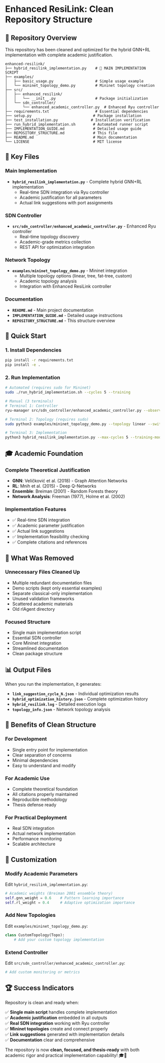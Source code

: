 # Enhanced ResiLink: Clean Repository Structure

## 📁 Repository Overview

This repository has been cleaned and optimized for the hybrid GNN+RL implementation with complete academic justification.

```
enhanced-resilink/
├── hybrid_resilink_implementation.py    # 🎯 MAIN IMPLEMENTATION SCRIPT
├── examples/
│   ├── basic_usage.py                   # Simple usage example
│   └── mininet_topology_demo.py         # Mininet topology creation
├── src/
│   ├── enhanced_resilink/
│   │   └── __init__.py                  # Package initialization
│   └── sdn_controller/
│       └── enhanced_academic_controller.py  # Enhanced Ryu controller
├── requirements.txt                     # Essential dependencies
├── setup.py                            # Package installation
├── test_installation.py               # Installation verification
├── run_hybrid_implementation.sh        # Automated runner script
├── IMPLEMENTATION_GUIDE.md             # Detailed usage guide
├── REPOSITORY_STRUCTURE.md             # This file
├── README.md                           # Main documentation
└── LICENSE                             # MIT license
```

## 🎯 Key Files

### **Main Implementation**
- **`hybrid_resilink_implementation.py`** - Complete hybrid GNN+RL implementation
  - Real-time SDN integration via Ryu controller
  - Academic justification for all parameters
  - Actual link suggestions with port assignments

### **SDN Controller**
- **`src/sdn_controller/enhanced_academic_controller.py`** - Enhanced Ryu controller
  - Real-time topology discovery
  - Academic-grade metrics collection
  - REST API for optimization integration

### **Network Topology**
- **`examples/mininet_topology_demo.py`** - Mininet integration
  - Multiple topology options (linear, tree, fat-tree, custom)
  - Academic topology analysis
  - Integration with Enhanced ResiLink controller

### **Documentation**
- **`README.md`** - Main project documentation
- **`IMPLEMENTATION_GUIDE.md`** - Detailed usage instructions
- **`REPOSITORY_STRUCTURE.md`** - This structure overview

## 🚀 Quick Start

### 1. Install Dependencies
```bash
pip install -r requirements.txt
pip install -e .
```

### 2. Run Implementation
```bash
# Automated (requires sudo for Mininet)
sudo ./run_hybrid_implementation.sh --cycles 5 --training

# Manual (3 terminals)
# Terminal 1: Controller
ryu-manager src/sdn_controller/enhanced_academic_controller.py --observe-links

# Terminal 2: Topology (requires sudo)
sudo python3 examples/mininet_topology_demo.py --topology linear --switches 4

# Terminal 3: Implementation
python3 hybrid_resilink_implementation.py --max-cycles 5 --training-mode
```

## 🎓 Academic Foundation

### **Complete Theoretical Justification**
- **GNN**: Veličković et al. (2018) - Graph Attention Networks
- **RL**: Mnih et al. (2015) - Deep Q-Networks
- **Ensemble**: Breiman (2001) - Random Forests theory
- **Network Analysis**: Freeman (1977), Holme et al. (2002)

### **Implementation Features**
- ✅ Real-time SDN integration
- ✅ Academic parameter justification
- ✅ Actual link suggestions
- ✅ Implementation feasibility checking
- ✅ Complete citations and references

## 🧹 What Was Removed

### **Unnecessary Files Cleaned Up**
- Multiple redundant documentation files
- Demo scripts (kept only essential examples)
- Separate classical-only implementation
- Unused validation frameworks
- Scattered academic materials
- Old rlAgent directory

### **Focused Structure**
- Single main implementation script
- Essential SDN controller
- Core Mininet integration
- Streamlined documentation
- Clean package structure

## 📊 Output Files

When you run the implementation, it generates:

- **`link_suggestion_cycle_N.json`** - Individual optimization results
- **`hybrid_optimization_history.json`** - Complete optimization history
- **`hybrid_resilink.log`** - Detailed execution logs
- **`topology_info.json`** - Network topology analysis

## 🎯 Benefits of Clean Structure

### **For Development**
- Single entry point for implementation
- Clear separation of concerns
- Minimal dependencies
- Easy to understand and modify

### **For Academic Use**
- Complete theoretical foundation
- All citations properly maintained
- Reproducible methodology
- Thesis defense ready

### **For Practical Deployment**
- Real SDN integration
- Actual network implementation
- Performance monitoring
- Scalable architecture

## 🔧 Customization

### **Modify Academic Parameters**
Edit `hybrid_resilink_implementation.py`:
```python
# Academic weights (Breiman 2001 ensemble theory)
self.gnn_weight = 0.6    # Pattern learning importance
self.rl_weight = 0.4     # Adaptive optimization importance
```

### **Add New Topologies**
Edit `examples/mininet_topology_demo.py`:
```python
class CustomTopology(Topo):
    # Add your custom topology implementation
```

### **Extend Controller**
Edit `src/sdn_controller/enhanced_academic_controller.py`:
```python
# Add custom monitoring or metrics
```

## 🏆 Success Indicators

Repository is clean and ready when:

✅ **Single main script** handles complete implementation  
✅ **Academic justification** embedded in all outputs  
✅ **Real SDN integration** working with Ryu controller  
✅ **Mininet topologies** create and connect properly  
✅ **Link suggestions** generated with implementation details  
✅ **Documentation** clear and comprehensive  

The repository is now **clean, focused, and thesis-ready** with both academic rigor and practical implementation capability! 🎓🚀